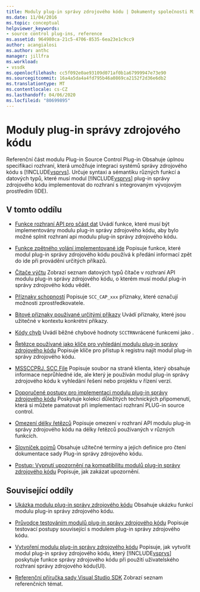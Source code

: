 ```yaml
---
title: Moduly plug-in správy zdrojového kódu | Dokumenty společnosti Microsoft
ms.date: 11/04/2016
ms.topic: conceptual
helpviewer_keywords:
- source control plug-ins, reference
ms.assetid: 964980ca-21c5-4706-8535-6ea23e1c9cc9
author: acangialosi
ms.author: anthc
manager: jillfra
ms.workload:
- vssdk
ms.openlocfilehash: cc5f092e0ae93109d071af0b1a67999947e73e90
ms.sourcegitcommit: 16a4a5da4a4fd795b46a0869ca2152f2d36e6db2
ms.translationtype: MT
ms.contentlocale: cs-CZ
ms.lasthandoff: 04/06/2020
ms.locfileid: "80699895"
---
```

# <a name="source-control-plug-ins"></a>Moduly plug-in správy zdrojového kódu
Referenční část modulu Plug-in Source Control Plug-in Obsahuje úplnou specifikaci rozhraní, která umožňuje integraci systémů správy zdrojového kódu s [!INCLUDE[vsprvs](../code-quality/includes/vsprvs_md.md)]. Určuje syntaxi a sémantiku různých funkcí a datových typů, které musí modul [!INCLUDE[vsprvs](../code-quality/includes/vsprvs_md.md)] plug-in správy zdrojového kódu implementovat do rozhraní s integrovaným vývojovým prostředím (IDE).

## <a name="in-this-section"></a>V tomto oddílu
- [Funkce rozhraní API pro sčást dat](../extensibility/source-control-plug-in-api-functions.md) Uvádí funkce, které musí být implementovány modulu plug-in správy zdrojového kódu, aby bylo možné splnit rozhraní api modulu plug-in správy zdrojového kódu.

- [Funkce zpětného volání implementované ide](../extensibility/callback-functions-implemented-by-the-ide.md) Popisuje funkce, které modul plug-in správy zdrojového kódu používá k předání informací zpět do ide při provádění určitých příkazů.

- [Čítače výčtu](../extensibility/enumerators.md) Zobrazí seznam datových typů čítače v rozhraní API modulu plug-in správy zdrojového kódu, o kterém musí modul plug-in správy zdrojového kódu vědět.

- [Příznaky schopností](../extensibility/capability-flags.md) Popisuje `SCC_CAP_xxx` příznaky, které označují možnosti zprostředkovatele.

- [Bitové příznaky používané určitými příkazy](../extensibility/bitflags-used-by-specific-commands.md) Uvádí příznaky, které jsou užitečné v kontextu konkrétní příkazy.

- [Kódy chyb](../extensibility/error-codes.md) Uvádí běžné chybové hodnoty `SCCTRN`vrácené funkcemi jako .

- [Řetězce používané jako klíče pro vyhledání modulu plug-in správy zdrojového kódu](../extensibility/strings-used-as-keys-for-finding-a-source-control-plug-in.md) Popisuje klíče pro přístup k registru najít modul plug-in správy zdrojového kódu.

- [MSSCCPRJ. SCC File](../extensibility/mssccprj-scc-file.md) Popisuje soubor na straně klienta, který obsahuje informace neprůhledné ide, ale který je používán modul plug-in správy zdrojového kódu k vyhledání řešení nebo projektu v řízení verzí.

- [Doporučené postupy pro implementaci modulu plug-in správy zdrojového kódu](../extensibility/best-practices-for-implementing-a-source-control-plug-in.md) Poskytuje kolekci důležitých technických připomenutí, která si můžete pamatovat při implementaci rozhraní PLUG-in source control.

- [Omezení délky řetězců](../extensibility/restrictions-on-string-lengths.md) Popisuje omezení v rozhraní API modulu plug-in správy zdrojového kódu na délky řetězců používaných v různých funkcích.

- [Slovníček pojmů](../extensibility/source-control-plug-in-glossary.md) Obsahuje užitečné termíny a jejich definice pro čtení dokumentace sady Plug-in správy zdrojového kódu.

- [Postup: Vypnutí upozornění na kompatibilitu modulů plug-in správy zdrojového kódu](../extensibility/how-to-turn-off-compatibility-warnings-for-source-control-plug-ins.md) Popisuje, jak zakázat upozornění.

## <a name="related-sections"></a>Související oddíly
- [Ukázka modulu plug-in správy zdrojového kódu](https://www.microsoft.com/download/details.aspx?id=55984) Obsahuje ukázku funkcí modulu plug-in správy zdrojového kódu.

- [Průvodce testováním modulů plug-in správy zdrojového kódu](../extensibility/internals/test-guide-for-source-control-plug-ins.md) Popisuje testovací postupy související s modulem plug-in správy zdrojového kódu.

- [Vytvoření modulu plug-in správy zdrojového kódu](../extensibility/internals/creating-a-source-control-plug-in.md) Popisuje, jak vytvořit modul plug-in správy zdrojového kódu, který [!INCLUDE[vsprvs](../code-quality/includes/vsprvs_md.md)] poskytuje funkce správy zdrojového kódu při použití uživatelského rozhraní správy zdrojového kódu(UI).

- [Referenční příručka sady Visual Studio SDK](../extensibility/visual-studio-sdk-reference.md) Zobrazí seznam referenčních témat.
